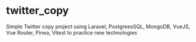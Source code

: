 # twitter_copy
Simple Twitter copy project using Laravel, PostgreesSQL, MongoDB, VueJS, Vue Router, Pinea, Vitest to practice new technologies
